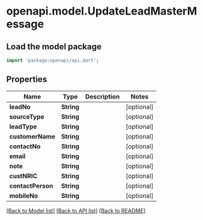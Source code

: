 # openapi.model.UpdateLeadMasterMessage

## Load the model package
```dart
import 'package:openapi/api.dart';
```

## Properties
Name | Type | Description | Notes
------------ | ------------- | ------------- | -------------
**leadNo** | **String** |  | [optional] 
**sourceType** | **String** |  | [optional] 
**leadType** | **String** |  | [optional] 
**customerName** | **String** |  | [optional] 
**contactNo** | **String** |  | [optional] 
**email** | **String** |  | [optional] 
**note** | **String** |  | [optional] 
**custNRIC** | **String** |  | [optional] 
**contactPerson** | **String** |  | [optional] 
**mobileNo** | **String** |  | [optional] 

[[Back to Model list]](../README.md#documentation-for-models) [[Back to API list]](../README.md#documentation-for-api-endpoints) [[Back to README]](../README.md)


